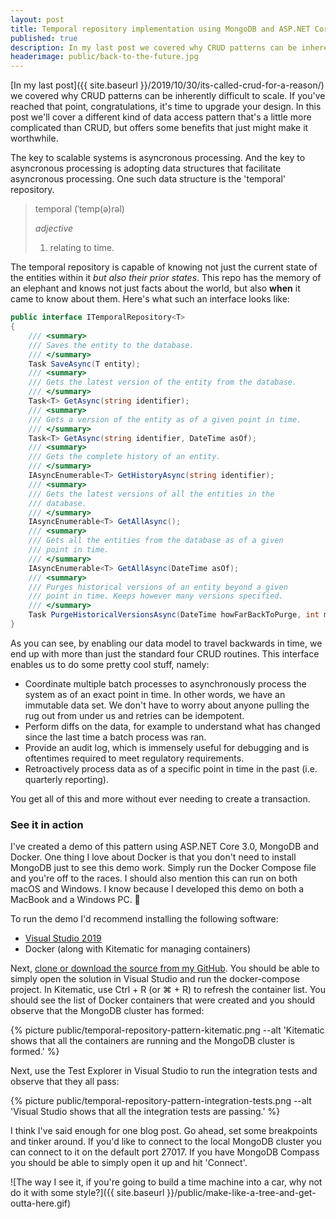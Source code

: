 ```yaml
---
layout: post
title: Temporal repository implementation using MongoDB and ASP.NET Core
published: true
description: In my last post we covered why CRUD patterns can be inherently difficult to scale. If you've reached that point, congratulations, it's time to upgrade your design.
headerimage: public/back-to-the-future.jpg
---
```


[In my last post]({{ site.baseurl }}/2019/10/30/its-called-crud-for-a-reason/) we covered why CRUD patterns can be inherently difficult to scale. If you've reached that point, congratulations, it's time to upgrade your design. In this post we'll cover a different kind of data access pattern that's a little more complicated than CRUD, but offers some benefits that just might make it worthwhile.

The key to scalable systems is asyncronous processing. And the key to asyncronous processing is adopting data structures that facilitate asyncronous processing. One such data structure is the 'temporal' repository.

> temporal (ˈtemp(ə)rəl)
> 
> *adjective*
>
> 1. relating to time.

The temporal repository is capable of knowing not just the current state of the entities within it *but also their prior states*. This repo has the memory of an elephant and knows not just facts about the world, but also **when** it came to know about them. Here's what such an interface looks like:

``` csharp
public interface ITemporalRepository<T>
{
    /// <summary>
    /// Saves the entity to the database.
    /// </summary>
    Task SaveAsync(T entity);
    /// <summary>
    /// Gets the latest version of the entity from the database.
    /// </summary>
    Task<T> GetAsync(string identifier);
    /// <summary>
    /// Gets a version of the entity as of a given point in time.
    /// </summary>
    Task<T> GetAsync(string identifier, DateTime asOf);
    /// <summary>
    /// Gets the complete history of an entity.
    /// </summary>
    IAsyncEnumerable<T> GetHistoryAsync(string identifier);
    /// <summary>
    /// Gets the latest versions of all the entities in the
    /// database.
    /// </summary>
    IAsyncEnumerable<T> GetAllAsync();
    /// <summary>
    /// Gets all the entities from the database as of a given
    /// point in time.
    /// </summary>
    IAsyncEnumerable<T> GetAllAsync(DateTime asOf);
    /// <summary>
    /// Purges historical versions of an entity beyond a given
    /// point in time. Keeps however many versions specified.
    /// </summary>
    Task PurgeHistoricalVersionsAsync(DateTime howFarBackToPurge, int minVersionsToKeep);
}
```

As you can see, by enabling our data model to travel backwards in time, we end up with more than just the standard four CRUD routines. This interface enables us to do some pretty cool stuff, namely:

* Coordinate multiple batch processes to asynchronously process the system as of an exact point in time. In other words, we have an immutable data set. We don't have to worry about anyone pulling the rug out from under us and retries can be idempotent.
* Perform diffs on the data, for example to understand what has changed since the last time a batch process was ran.
* Provide an audit log, which is immensely useful for debugging and is oftentimes required to meet regulatory requirements.
* Retroactively process data as of a specific point in time in the past (i.e. quarterly reporting).

You get all of this and more without ever needing to create a transaction.

### See it in action

I've created a demo of this pattern using ASP.NET Core 3.0, MongoDB and Docker. One thing I love about Docker is that you don't need to install MongoDB just to see this demo work. Simply run the Docker Compose file and you're off to the races. I should also mention this can run on both macOS and Windows. I know because I developed this demo on both a MacBook and a Windows PC. &#129312;

To run the demo I'd recommend installing the following software:

* [Visual Studio 2019](https://visualstudio.microsoft.com/downloads/)
* Docker (along with Kitematic for managing containers)

Next, [clone or download the source from my GitHub](https://github.com/jamejone/temporal-repository-pattern). You should be able to simply open the solution in Visual Studio and run the docker-compose project. In Kitematic, use Ctrl + R (or &#8984; + R) to refresh the container list. You should see the list of Docker containers that were created and you should observe that the MongoDB cluster has formed:

{% picture public/temporal-repository-pattern-kitematic.png --alt 'Kitematic shows that all the containers are running and the MongoDB cluster is formed.' %}

Next, use the Test Explorer in Visual Studio to run the integration tests and observe that they all pass:

{% picture public/temporal-repository-pattern-integration-tests.png --alt 'Visual Studio shows that all the integration tests are passing.' %}

I think I've said enough for one blog post. Go ahead, set some breakpoints and tinker around. If you'd like to connect to the local MongoDB cluster you can connect to it on the default port 27017. If you have MongoDB Compass you should be able to simply open it up and hit 'Connect'. 

![The way I see it, if you're going to build a time machine into a car, why not do it with some style?]({{ site.baseurl }}/public/make-like-a-tree-and-get-outta-here.gif)
